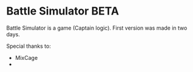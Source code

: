 <h1>Battle Simulator BETA</h1>
<p>Battle Simulator is a game (Captain logic). First version was made in two days.</p>
<p>Special thanks to:</p><ul>
  <li>MixCage</li>
  <li></li>
